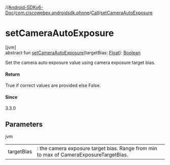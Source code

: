 //[Android-SDKv6-Doc](../../../index.md)/[com.ciscowebex.androidsdk.phone](../index.md)/[Call](index.md)/[setCameraAutoExposure](set-camera-auto-exposure.md)

# setCameraAutoExposure

[jvm]\
abstract fun [setCameraAutoExposure](set-camera-auto-exposure.md)(targetBias: [Float](https://kotlinlang.org/api/latest/jvm/stdlib/kotlin/-float/index.html)): [Boolean](https://kotlinlang.org/api/latest/jvm/stdlib/kotlin/-boolean/index.html)

Set the camera auto exposure value using camera exposure target bias.

#### Return

True if correct values are provided else False.

#### Since

3.3.0

## Parameters

jvm

| | |
|---|---|
| targetBias | : the camera exposure target bias. Range from min to max of CameraExposureTargetBias. |
